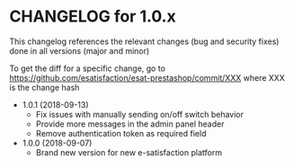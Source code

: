 CHANGELOG for 1.0.x
===================

This changelog references the relevant changes (bug and security fixes) done
in all versions (major and minor)

To get the diff for a specific change, go to https://github.com/esatisfaction/esat-prestashop/commit/XXX where
XXX is the change hash

* 1.0.1 (2018-09-13)
  * Fix issues with manually sending on/off switch behavior
  * Provide more messages in the admin panel header
  * Remove authentication token as required field
* 1.0.0 (2018-09-07)
  * Brand new version for new e-satisfaction platform
